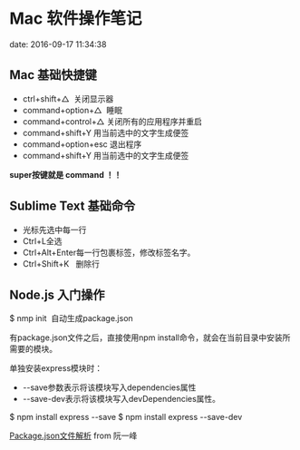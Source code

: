 # Mac 软件操作笔记

date: 2016-09-17 11:34:38

## Mac 基础快捷键
* ctrl+shift+△  关闭显示器
* command+option+△  睡眠
* command+control+△ 关闭所有的应用程序并重启
* command+shift+Y 用当前选中的文字生成便签
* command+option+esc 退出程序
* command+shift+Y 用当前选中的文字生成便签

**super按键就是 command ！！**

## Sublime Text 基础命令

* 光标先选中每一行
* Ctrl+L全选
* Ctrl+Alt+Enter每一行包裹标签，修改标签名字。
* Ctrl+Shift+K   删除行

## Node.js 入门操作
$ nmp init  自动生成package.json

有package.json文件之后，直接使用npm install命令，就会在当前目录中安装所需要的模块。

单独安装express模块时：
* -\-save参数表示将该模块写入dependencies属性
* -\-save-dev表示将该模块写入devDependencies属性。

$ npm install express -\-save
$ npm install express -\-save-dev

 [Package.json文件解析](http://javascript.ruanyifeng.com/nodejs/packagejson.html)  from 阮一峰
